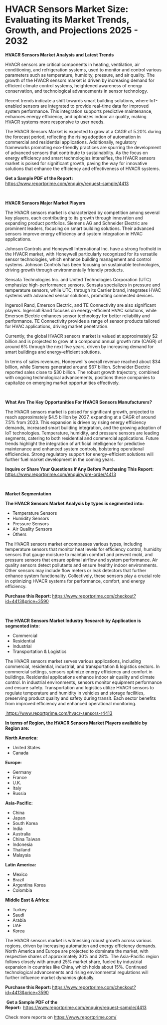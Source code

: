 <p><h1>HVACR Sensors Market Size: Evaluating its Market Trends, Growth, and Projections 2025 - 2032</h1></p><p><strong>HVACR Sensors Market Analysis and Latest Trends</strong></p>
<p><p>HVACR sensors are critical components in heating, ventilation, air conditioning, and refrigeration systems, used to monitor and control various parameters such as temperature, humidity, pressure, and air quality. The growth of the HVACR sensors market is driven by increasing demand for efficient climate control systems, heightened awareness of energy conservation, and technological advancements in sensor technology.</p><p>Recent trends indicate a shift towards smart building solutions, where IoT-enabled sensors are integrated to provide real-time data for improved system performance. This integration supports predictive maintenance, enhances energy efficiency, and optimizes indoor air quality, making HVACR systems more responsive to user needs.</p><p>The HVACR Sensors Market is expected to grow at a CAGR of 5.20% during the forecast period, reflecting the rising adoption of automation in commercial and residential applications. Additionally, regulatory frameworks promoting eco-friendly practices are spurring the development of advanced sensors that contribute to sustainability. As the focus on energy efficiency and smart technologies intensifies, the HVACR sensors market is poised for significant growth, paving the way for innovative solutions that enhance the efficiency and effectiveness of HVACR systems.</p></p>
<p><strong>Get a Sample PDF of the Report:&nbsp;</strong> <a href="https://www.reportprime.com/enquiry/request-sample/4413?utm_campaign=2761&utm_medium=2&utm_source=Github&utm_content=ia&utm_term=19032025&utm_id=hvacr-sensors">https://www.reportprime.com/enquiry/request-sample/4413</a></p>
<p>&nbsp;</p>
<p><strong>HVACR Sensors Major Market Players</strong></p>
<p><p>The HVACR sensors market is characterized by competition among several key players, each contributing to its growth through innovation and expanding product portfolios. Siemens AG and Schneider Electric are prominent leaders, focusing on smart building solutions. Their advanced sensors improve energy efficiency and system integration in HVAC applications.</p><p>Johnson Controls and Honeywell International Inc. have a strong foothold in the HVACR market, with Honeywell particularly recognized for its versatile sensor technologies, which enhance building management and control systems. Johnson Controls has been focusing on sustainable technologies, driving growth through environmentally friendly products.</p><p>Sensata Technologies Inc. and United Technologies Corporation (UTC) emphasize high-performance sensors. Sensata specializes in pressure and temperature sensors, while UTC, through its Carrier brand, integrates HVAC systems with advanced sensor solutions, promoting connected devices. </p><p>Ingersoll Rand, Emerson Electric, and TE Connectivity are also significant players. Ingersoll Rand focuses on energy-efficient HVAC solutions, while Emerson Electric enhances sensor technology for better reliability and performance. TE Connectivity provides a range of sensor products tailored for HVAC applications, driving market penetration.</p><p>Currently, the global HVACR sensors market is valued at approximately $2 billion and is projected to grow at a compound annual growth rate (CAGR) of around 6% through the next five years, driven by increasing demand for smart buildings and energy-efficient solutions. </p><p>In terms of sales revenues, Honeywell's overall revenue reached about $34 billion, while Siemens generated around $67 billion. Schneider Electric reported sales close to $30 billion. The robust growth trajectory, combined with ongoing technological advancements, positions these companies to capitalize on emerging market opportunities effectively.</p></p>
<p>&nbsp;</p>
<p><strong>What Are The Key Opportunities For HVACR Sensors Manufacturers?</strong></p>
<p><p>The HVACR sensors market is poised for significant growth, projected to reach approximately $4.5 billion by 2027, expanding at a CAGR of around 7.5% from 2023. This expansion is driven by rising energy efficiency demands, increased smart building integration, and the growing adoption of IoT technologies. Temperature, humidity, and pressure sensors are leading segments, catering to both residential and commercial applications. Future trends highlight the integration of artificial intelligence for predictive maintenance and enhanced system controls, bolstering operational efficiencies. Strong regulatory support for energy-efficient solutions will further fuel market development in the coming years.</p></p>
<p><strong>Inquire or Share Your Questions If Any Before Purchasing This Report:</strong> <a href="https://www.reportprime.com/enquiry/pre-order/4413?utm_campaign=2761&utm_medium=2&utm_source=Github&utm_content=ia&utm_term=19032025&utm_id=hvacr-sensors">https://www.reportprime.com/enquiry/pre-order/4413</a></p>
<p>&nbsp;</p>
<p><strong>Market Segmentation</strong></p>
<p><strong>The HVACR Sensors Market Analysis by types is segmented into:</strong></p>
<p><ul><li>Temperature Sensors</li><li>Humidity Sensors</li><li>Pressure Sensors</li><li>Air Quality Sensors</li><li>Others</li></ul></p>
<p><p>The HVACR sensors market encompasses various types, including temperature sensors that monitor heat levels for efficiency control, humidity sensors that gauge moisture to maintain comfort and prevent mold, and pressure sensors that ensure optimal airflow and system performance. Air quality sensors detect pollutants and ensure healthy indoor environments. Other sensors may include flow meters or leak detectors that further enhance system functionality. Collectively, these sensors play a crucial role in optimizing HVACR systems for performance, comfort, and energy efficiency.</p></p>
<p><strong>Purchase this Report:&nbsp;</strong><a href="https://www.reportprime.com/checkout?id=4413&price=3590&utm_campaign=2761&utm_medium=2&utm_source=Github&utm_content=ia&utm_term=19032025&utm_id=hvacr-sensors">https://www.reportprime.com/checkout?id=4413&price=3590</a></p>
<p>&nbsp;</p>
<p><strong>The HVACR Sensors Market Industry Research by Application is segmented into:</strong></p>
<p><ul><li>Commercial</li><li>Residential</li><li>Industrial</li><li>Transportation & Logistics</li></ul></p>
<p><p>The HVACR sensors market serves various applications, including commercial, residential, industrial, and transportation & logistics sectors. In commercial settings, sensors optimize energy efficiency and comfort in buildings. Residential applications enhance indoor air quality and climate control. In industrial environments, sensors monitor equipment performance and ensure safety. Transportation and logistics utilize HVACR sensors to regulate temperature and humidity in vehicles and storage facilities, preserving product quality and safety during transit. Each sector benefits from improved efficiency and enhanced operational monitoring.</p></p>
<p><a href="https://www.reportprime.com/hvacr-sensors-r4413?utm_campaign=2761&utm_medium=2&utm_source=Github&utm_content=ia&utm_term=19032025&utm_id=hvacr-sensors">&nbsp;https://www.reportprime.com/hvacr-sensors-r4413</a></p>
<p><strong>In terms of Region, the HVACR Sensors Market Players available by Region are:</strong></p>
<p>
    <p> <strong> North America: </strong>
        <ul>
            <li>United States</li>
            <li>Canada</li>
        </ul>
        </p> 
    <p> <strong> Europe: </strong>
        <ul>
            <li>Germany</li>
            <li>France</li>
            <li>U.K.</li>
            <li>Italy</li>
            <li>Russia</li>
        </ul>
        </p> 
    <p> <strong> Asia-Pacific: </strong>
        <ul>
            <li>China</li>
            <li>Japan</li>
            <li>South Korea</li>
            <li>India</li>
            <li>Australia</li>
            <li>China Taiwan</li>
            <li>Indonesia</li>
            <li>Thailand</li>
            <li>Malaysia</li>
        </ul>
        </p> 
    <p> <strong> Latin America: </strong>
        <ul>
            <li>Mexico</li>
            <li>Brazil</li>
            <li>Argentina Korea</li>
            <li>Colombia</li>
        </ul>
        </p> 
    <p> <strong> Middle East & Africa: </strong>
        <ul>
            <li>Turkey</li>
            <li>Saudi</li>
            <li>Arabia</li>
            <li>UAE</li>
            <li>Korea</li>
        </ul>
    </p>
    </p>
<p><p>The HVACR sensors market is witnessing robust growth across various regions, driven by increasing automation and energy efficiency demands. North America and Europe are projected to dominate the market, with respective shares of approximately 30% and 28%. The Asia-Pacific region follows closely with around 25% market share, fueled by industrial expansion in countries like China, which holds about 15%. Continued technological advancements and rising environmental regulations will further influence market dynamics globally.</p></p>
<p><strong>Purchase this Report: </strong><a href="https://www.reportprime.com/checkout?id=4413&price=3590&utm_campaign=2761&utm_medium=2&utm_source=Github&utm_content=ia&utm_term=19032025&utm_id=hvacr-sensors">https://www.reportprime.com/checkout?id=4413&price=3590</a></p>
<p>&nbsp;<strong>Get a Sample PDF of the Report:&nbsp;&nbsp;</strong><a href="https://www.reportprime.com/enquiry/request-sample/4413?utm_campaign=2761&utm_medium=2&utm_source=Github&utm_content=ia&utm_term=19032025&utm_id=hvacr-sensors">https://www.reportprime.com/enquiry/request-sample/4413</a></p>
<p><strong></strong></p>
<p>Check more reports on <a href="https://www.reportprime.com/?utm_campaign=2761&utm_medium=2&utm_source=Github&utm_content=ia&utm_term=19032025&utm_id=hvacr-sensors">https://www.reportprime.com/</a></p>